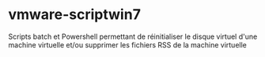 # vmware-scriptwin7
Scripts batch et Powershell permettant de réinitialiser le disque virtuel d'une machine virtuelle et/ou supprimer les fichiers RSS de la machine virtuelle
